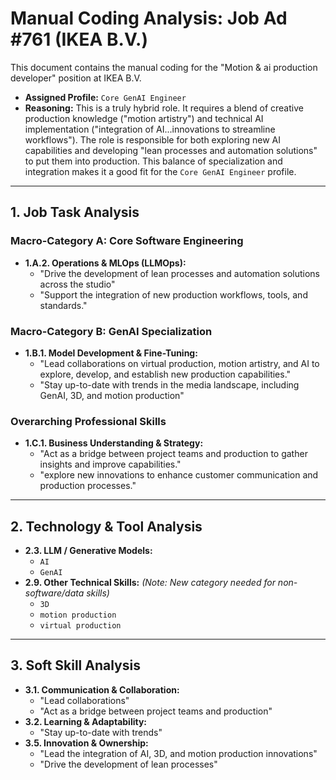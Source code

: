 # Manual Coding Analysis: Job Ad #761 (IKEA B.V.)

This document contains the manual coding for the "Motion & ai production developer" position at IKEA B.V.

- **Assigned Profile:** `Core GenAI Engineer`
- **Reasoning:** This is a truly hybrid role. It requires a blend of creative production knowledge ("motion artistry") and technical AI implementation ("integration of AI...innovations to streamline workflows"). The role is responsible for both exploring new AI capabilities and developing "lean processes and automation solutions" to put them into production. This balance of specialization and integration makes it a good fit for the `Core GenAI Engineer` profile.

---

## 1. Job Task Analysis

### Macro-Category A: Core Software Engineering

- **1.A.2. Operations & MLOps (LLMOps):**
  - "Drive the development of lean processes and automation solutions across the studio"
  - "Support the integration of new production workflows, tools, and standards."

### Macro-Category B: GenAI Specialization

- **1.B.1. Model Development & Fine-Tuning:**
  - "Lead collaborations on virtual production, motion artistry, and AI to explore, develop, and establish new production capabilities."
  - "Stay up-to-date with trends in the media landscape, including GenAI, 3D, and motion production"

### Overarching Professional Skills

- **1.C.1. Business Understanding & Strategy:**
  - "Act as a bridge between project teams and production to gather insights and improve capabilities."
  - "explore new innovations to enhance customer communication and production processes."

---

## 2. Technology & Tool Analysis

- **2.3. LLM / Generative Models:**
  - `AI`
  - `GenAI`
- **2.9. Other Technical Skills:** _(Note: New category needed for non-software/data skills)_
  - `3D`
  - `motion production`
  - `virtual production`

---

## 3. Soft Skill Analysis

- **3.1. Communication & Collaboration:**
  - "Lead collaborations"
  - "Act as a bridge between project teams and production"
- **3.2. Learning & Adaptability:**
  - "Stay up-to-date with trends"
- **3.5. Innovation & Ownership:**
  - "Lead the integration of AI, 3D, and motion production innovations"
  - "Drive the development of lean processes"
